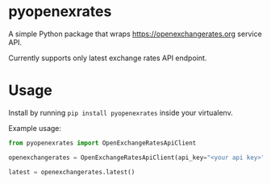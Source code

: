 # pyopenexrates
A simple Python package that wraps https://openexchangerates.org service API.

Currently supports only latest exchange rates API endpoint.


# Usage
Install by running `pip install pyopenexrates` inside your virtualenv.

Example usage:

````python
from pyopenexrates import OpenExchangeRatesApiClient

openexchangerates = OpenExchangeRatesApiClient(api_key="<your api key>")

latest = openexchangerates.latest()

````
